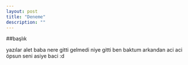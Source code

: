 ```yaml
---
layout: post
title: "Deneme"
description: ""
---
```


##başlık

yazılar alet baba nere gitti
gelmedi niye gitti
ben baktum arkandan aci aci 
öpsun seni asiye baci :d


